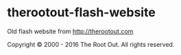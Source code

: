 # therootout-flash-website
Old flash website from http://therootout.com

Copyright © 2000 - 2016 The Root Out. All rights reserved.
